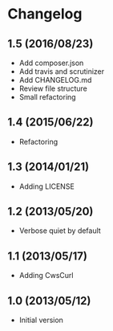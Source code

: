 # Changelog

## 1.5 (2016/08/23)

* Add composer.json
* Add travis and scrutinizer
* Add CHANGELOG.md
* Review file structure
* Small refactoring

## 1.4 (2015/06/22)

* Refactoring

## 1.3 (2014/01/21)

* Adding LICENSE

## 1.2 (2013/05/20)

* Verbose quiet by default

## 1.1 (2013/05/17)

* Adding CwsCurl

## 1.0 (2013/05/12)

* Initial version
